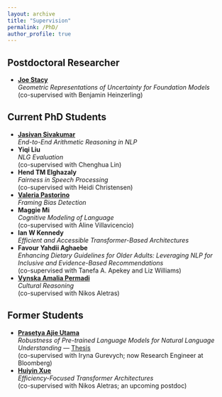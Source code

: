 ```yaml
---
layout: archive
title: "Supervision"
permalink: /PhD/
author_profile: true
---
```


<h2>Postdoctoral Researcher</h2>
<ul>
  <li>
    <a href="https://scholar.google.com/citations?user=QCHR82MAAAAJ&hl=en" target="_blank" rel="noopener"><strong>Joe Stacy</strong></a><br>
    <em>Geometric Representations of Uncertainty for Foundation Models</em><br>
    (co-supervised with Benjamin Heinzerling)
  </li>
</ul>

<h2>Current PhD Students</h2>
<ul>
  <li>
    <a href="https://jasivan.github.io/" target="_blank" rel="noopener"><strong>Jasivan Sivakumar</strong></a><br>
    <em>End-to-End Arithmetic Reasoning in NLP</em>
  </li>

  <li>
    <strong>Yiqi Liu</strong><br>
    <em>NLG Evaluation</em><br>
    (co-supervised with Chenghua Lin)
  </li>

  <li>
    <strong>Hend TM Elghazaly</strong><br>
    <em>Fairness in Speech Processing</em><br>
    (co-supervised with Heidi Christensen)
  </li>

  <li>
    <a href="https://www.researchgate.net/profile/Valeria-Pastorino" target="_blank" rel="noopener"><strong>Valeria Pastorino</strong></a><br>
    <em>Framing Bias Detection</em>
  </li>

  <li>
    <strong>Maggie Mi</strong><br>
    <em>Cognitive Modeling of Language</em><br>
    (co-supervised with Aline Villavicencio)
  </li>

  <li>
    <strong>Ian W Kennedy</strong><br>
    <em>Efficient and Accessible Transformer-Based Architectures</em>
  </li>

  <li>
    <strong>Favour Yahdii Aghaebe</strong><br>
    <em>Enhancing Dietary Guidelines for Older Adults: Leveraging NLP for Inclusive and Evidence-Based Recommendations</em><br>
    (co-supervised with Tanefa A. Apekey and Liz Williams)
  </li>

  <li>
    <a href="https://scholar.google.com/citations?user=iQvNh-gAAAAJ&hl=en" target="_blank" rel="noopener"><strong>Vynska Amalia Permadi</strong></a><br>
    <em>Cultural Reasoning</em><br>
    (co-supervised with Nikos Aletras)
  </li>
</ul>

<h2>Former Students</h2>
<ul>
  <li>
    <a href="https://putama.github.io/" target="_blank" rel="noopener"><strong>Prasetya Ajie Utama</strong></a><br>
    <em>Robustness of Pre-trained Language Models for Natural Language Understanding</em> —
    <a href="https://tuprints.ulb.tu-darmstadt.de/26582/" target="_blank" rel="noopener">Thesis</a><br>
    (co-supervised with Iryna Gurevych; now Research Engineer at Bloomberg)
  </li>

  <li>
    <a href="https://huiyinxue.github.io/" target="_blank" rel="noopener"><strong>Huiyin Xue</strong></a><br>
    <em>Efficiency-Focused Transformer Architectures</em><br>
    (co-supervised with Nikos Aletras; an upcoming postdoc)
  </li>
</ul>


</ul>

